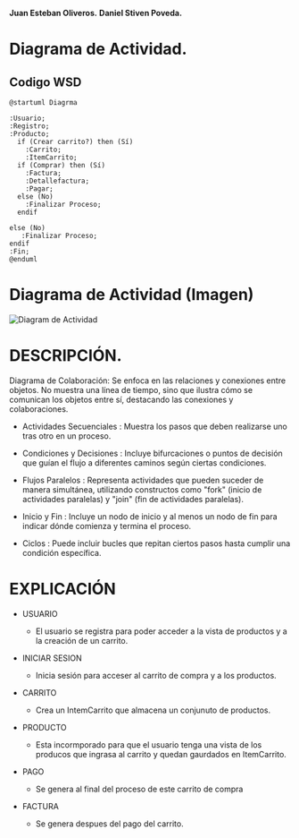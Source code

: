 **Juan Esteban Oliveros.**
**Daniel Stiven Poveda.**
# Diagrama de Actividad.
## Codigo WSD

``` plantuml
@startuml Diagrma

:Usuario;
:Registro;
:Producto;
  if (Crear carrito?) then (Sí)
    :Carrito;
    :ItemCarrito;
  if (Comprar) then (Sí)
    :Factura;
    :Detallefactura;
    :Pagar;
  else (No)
    :Finalizar Proceso;
  endif
  
else (No)
   :Finalizar Proceso;
endif
:Fin;
@enduml

```
# Diagrama de Actividad (Imagen)
![Diagram de Actividad](img/Sin%20título.png)

# DESCRIPCIÓN.

Diagrama de Colaboración: Se enfoca en las relaciones y conexiones entre objetos. No muestra una línea de tiempo, sino que ilustra cómo se comunican los objetos entre sí, destacando las conexiones y colaboraciones.

- Actividades Secuenciales : Muestra los pasos que deben realizarse uno tras otro en un proceso.

- Condiciones y Decisiones : Incluye bifurcaciones o puntos de decisión que guían el flujo a diferentes caminos según ciertas condiciones.

- Flujos Paralelos : Representa actividades que pueden suceder de manera simultánea, utilizando constructos como "fork" (inicio de actividades paralelas) y "join" (fin de actividades paralelas).

- Inicio y Fin : Incluye un nodo de inicio y al menos un nodo de fin para indicar dónde comienza y termina el proceso.

- Ciclos : Puede incluir bucles que repitan ciertos pasos hasta cumplir una condición específica.

# EXPLICACIÓN 

- USUARIO
  - El usuario se registra para poder acceder a la vista de productos y a la creación de un carrito.

- INICIAR SESION
  - Inicia sesión para acceser al carrito de compra y a los productos.

- CARRITO
  - Crea un IntemCarrito que almacena un conjunuto de productos.

- PRODUCTO
  - Esta incormporado para que el usuario tenga una vista de los producos que ingrasa al carrito y quedan gaurdados en ItemCarrito.

- PAGO
  - Se genera al final del proceso de este carrito de compra

- FACTURA
  - Se genera despues del pago del carrito.
